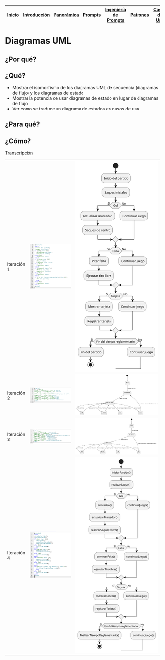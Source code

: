 <div align=right>

|[Inicio](/README.md)|[Introducción](/documentos/intro.md)|[Panorámica](/documentos/panorámica.md)|[Prompts](/prompts/README.md)|[Ingeniería de Prompts](/ingenieriaDePrompts/README.md)|[Patrones](/ingenieriaDePrompts/patrones/README.md)|[Casos de Uso](/casosDeUso/README.md)|
|-|-|-|-|-|-|-

</div>

# Diagramas UML

## ¿Por qué?



## ¿Qué?

- Mostrar el isomorfismo de los diagramas UML de secuencia (diagramas de flujo) y los diagramas de estado
- Mostrar la potencia de usar diagramas de estado en lugar de diagramas de flujo
- Ver como se traduce un diagrama de estados en casos de uso

## ¿Para qué?



## ¿Cómo?

[Transcripción](https://chat.openai.com/share/9414816f-8bd6-4d17-a96b-5294db21386d)



| | | |
|-|-|-|
|Iteración 1|![](/imagenes/diagramaContextoFlujo001.png)|![](/imagenes/modelosUML/diagramaContextoFlujo001.svg)|
|Iteración 2|![](/imagenes/diagramaContextoFlujo002.png)|![](/imagenes/modelosUML/diagramaContextoFlujo002.svg)|
|Iteración 3|![](/imagenes/diagramaContextoFlujo003.png)|![](/imagenes/modelosUML/diagramaContextoFlujo003.svg)|
|Iteración 4|![](/imagenes/diagramaContextoFlujo004.png)|![](/imagenes/modelosUML/diagramaContextoFlujo004.svg)|
